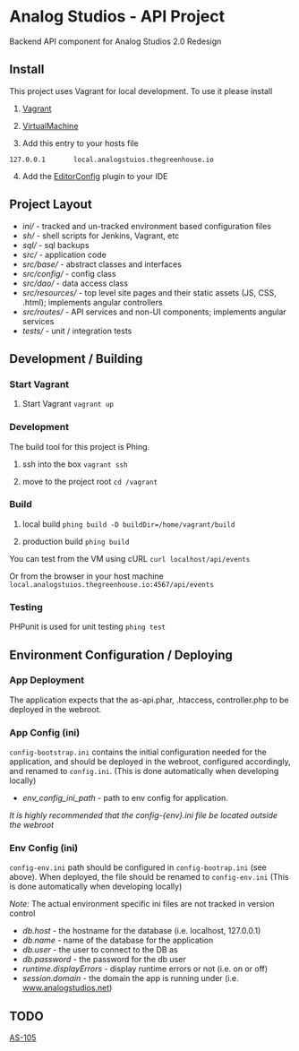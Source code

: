 # Analog Studios - API Project

Backend API component for Analog Studios 2.0 Redesign

## Install

This project uses Vagrant for local development.  To use it please install

1.  [Vagrant][]

2.  [VirtualMachine][]

3. Add this entry to your hosts file
```
127.0.0.1       local.analogstuios.thegreenhouse.io
```

4. Add the [EditorConfig][] plugin to your IDE

[phing]: https://www.phing.info/
[composer]: https://getcomposer.org/
[EditorConfig]: http://editorconfig.org/
[php]: http://php.net/
[Vagrant]: https://www.vagrantup.com/
[VirtualMachine]: https://www.virtualbox.org/

## Project Layout

- *ini/* - tracked and un-tracked environment based configuration files
- *sh/* - shell scripts for Jenkins, Vagrant, etc
- *sql/* - sql backups
- *src/* - application code
- *src/base/* - abstract classes and interfaces
- *src/config/* - config class
- *src/dao/* - data access class
- *src/resources/* - top level site pages and their static assets (JS, CSS, .html); implements angular controllers
- *src/routes/* - API services and non-UI components; implements angular services
- *tests/* - unit / integration tests

## Development / Building
### Start Vagrant
1. Start Vagrant `vagrant up`

### Development
The build tool for this project is Phing.

1. ssh into the box `vagrant ssh`

2. move to the project root `cd /vagrant`

### Build
1. local build `phing build -D buildDir=/home/vagrant/build`

2. production build `phing build`

You can test from the VM using cURL
`curl localhost/api/events`

Or from the browser in your host machine
`local.analogstuios.thegreenhouse.io:4567/api/events`

### Testing
PHPunit is used for unit testing
`phing test`

## Environment Configuration / Deploying

### App Deployment
The application expects that the as-api.phar, .htaccess, controller.php to be deployed in the webroot.

### App Config (ini)
`config-bootstrap.ini` contains the initial configuration needed for the application, and should be deployed in the
webroot, configured accordingly, and renamed to `config.ini`.  (This is done automatically when developing locally)
- _env_config_ini_path_  - path to env config for application.


*It is highly recommended that the config-{env}.ini file be located outside the webroot*

### Env Config (ini)
`config-env.ini` path should be configured in `config-bootrap.ini` (see above).  When deployed, the file should be
renamed to `config-env.ini`  (This is done automatically when developing locally)

*Note:* The actual environment specific ini files are not tracked in version control

- _db.host_ - the hostname for the database (i.e. localhost, 127.0.0.1)
- _db.name_ - name of the database for the application
- _db.user_ - the user to connect to the DB as
- _db.password_ - the password for the db user
- _runtime.displayErrors_ - display runtime errors or not (i.e. on or off)
- _session.domain_ - the domain the app is running under (i.e. www.analogstudios.net)

## TODO
[AS-105][]

[AS-105]: https://thegreenhouse.atlassian.net/browse/AS-105